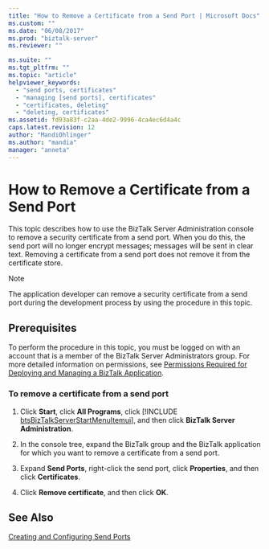 ```yaml
---
title: "How to Remove a Certificate from a Send Port | Microsoft Docs"
ms.custom: ""
ms.date: "06/08/2017"
ms.prod: "biztalk-server"
ms.reviewer: ""

ms.suite: ""
ms.tgt_pltfrm: ""
ms.topic: "article"
helpviewer_keywords: 
  - "send ports, certificates"
  - "managing [send ports], certificates"
  - "certificates, deleting"
  - "deleting, certificates"
ms.assetid: fd93a83f-c2aa-4de2-9996-4ca4ec6d4a4c
caps.latest.revision: 12
author: "MandiOhlinger"
ms.author: "mandia"
manager: "anneta"
---
```

# How to Remove a Certificate from a Send Port
This topic describes how to use the BizTalk Server Administration console to remove a security certificate from a send port. When you do this, the send port will no longer encrypt messages; messages will be sent in clear text. Removing a certificate from a send port does not remove it from the certificate store.  
  
> [!NOTE]
>  The application developer can remove a security certificate from a send port during the development process by using the procedure in this topic.  
  
## Prerequisites  
 To perform the procedure in this topic, you must be logged on with an account that is a member of the BizTalk Server Administrators group. For more detailed information on permissions, see [Permissions Required for Deploying and Managing a BizTalk Application](../core/permissions-required-for-deploying-and-managing-a-biztalk-application.md).  
  
### To remove a certificate from a send port  
  
1. Click <strong>Start</strong>, click <strong>All Programs</strong>, click [!INCLUDE [btsBizTalkServerStartMenuItemui](../includes/btsbiztalkserverstartmenuitemui-md.md)], and then click <strong>BizTalk Server Administration</strong>.  
  
2. In the console tree, expand the BizTalk group and the BizTalk application for which you want to remove a certificate from a send port.  
  
3. Expand **Send Ports**, right-click the send port, click **Properties**, and then click **Certificates**.  
  
4. Click **Remove certificate**, and then click **OK**.  
  
## See Also  
 [Creating and Configuring Send Ports](../core/creating-and-configuring-send-ports.md)
